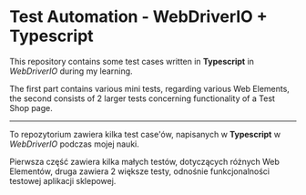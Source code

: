 # Test Automation - WebDriverIO + Typescript

This repository contains some test cases written in **Typescript** in _WebDriverIO_ during my learning.

The first part contains various mini tests, regarding various Web Elements, the second consists of 2 larger tests concerning functionality of a Test Shop page.
________

To repozytorium zawiera kilka test case'ów, napisanych w **Typescript** w _WebDriverIO_ podczas mojej nauki.

Pierwsza część zawiera kilka małych testów, dotyczących różnych Web Elementów, druga zawiera 2 większe testy, odnośnie funkcjonalności testowej aplikacji sklepowej.
